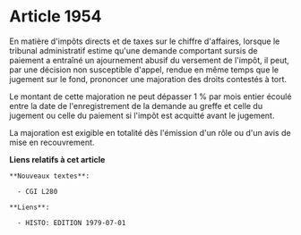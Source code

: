 # Article 1954

En matière d'impôts directs et de taxes sur le chiffre d'affaires, lorsque le tribunal administratif estime qu'une demande
comportant sursis de paiement a entraîné un ajournement abusif du versement de l'impôt, il peut, par une décision non
susceptible d'appel, rendue en même temps que le jugement sur le fond, prononcer une majoration des droits contestés à tort.

Le montant de cette majoration ne peut dépasser 1 % par mois entier écoulé entre la date de l'enregistrement de la demande au
greffe et celle du jugement ou celle du paiement si l'impôt est acquitté avant le jugement.

La majoration est exigible en totalité dès l'émission d'un rôle ou d'un avis de mise en recouvrement.

**Liens relatifs à cet article**

	**Nouveaux textes**:

	  - CGI L280

	**Liens**:

	  - HISTO: EDITION 1979-07-01
